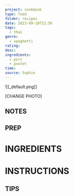 ```yaml
---
project: cookbook
type: food
folder: recipes
date: 2023-09-10T22:56
tags:
  - thai
genre:
  - spaghetti
rating: 
desc: 
ingredients:
  - porc
  - poulet
time: 
source: Sophie
---
```


![[_default.png]]

[CHANGE PHOTO]


## NOTES




## PREP


# INGREDIENTS


# INSTRUCTIONS


## TIPS



